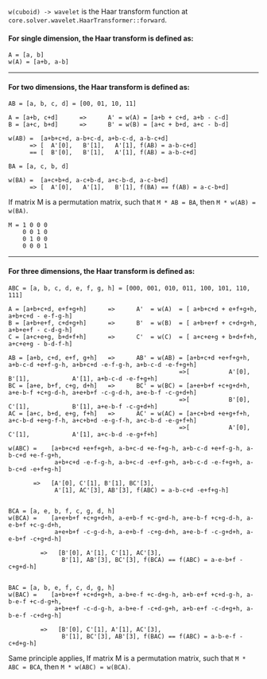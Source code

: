 `w(cuboid) -> wavelet` is the Haar transform function at `core.solver.wavelet.HaarTransformer::forward`.

#### For single dimension, the Haar transform is defined as:

```
A = [a, b]
w(A) = [a+b, a-b]
```

---

#### For two dimensions, the Haar transform is defined as:

```
AB = [a, b, c, d] = [00, 01, 10, 11]

A = [a+b, c+d]      =>      A' = w(A) = [a+b + c+d, a+b - c-d]
B = [a+c, b+d]      =>      B' = w(B) = [a+c + b+d, a+c - b-d]

w(AB) =  [a+b+c+d, a-b+c-d, a+b-c-d, a-b-c+d]
      => [  A'[0],   B'[1],   A'[1], f(AB) = a-b-c+d] 
      == [  B'[0],   B'[1],   A'[1], f(AB) = a-b-c+d]
```
```
BA = [a, c, b, d]

w(BA) =  [a+c+b+d, a-c+b-d, a+c-b-d, a-c-b+d]
      => [  A'[0],   A'[1],   B'[1], f(BA) == f(AB) = a-c-b+d] 

```
If matrix M is a permutation matrix, such that `M * AB = BA`, then `M * w(AB) = w(BA)`.

```
M = 1 0 0 0
    0 0 1 0
    0 1 0 0
    0 0 0 1
```

---

#### For three dimensions, the Haar transform is defined as:

```
ABC = [a, b, c, d, e, f, g, h] = [000, 001, 010, 011, 100, 101, 110, 111]

A = [a+b+c+d, e+f+g+h]      =>      A'  = w(A)  = [ a+b+c+d + e+f+g+h, a+b+c+d - e-f-g-h]
B = [a+b+e+f, c+d+g+h]      =>      B'  = w(B)  = [ a+b+e+f + c+d+g+h, a+b+e+f - c-d-g-h]
C = [a+c+e+g, b+d+f+h]      =>      C'  = w(C)  = [ a+c+e+g + b+d+f+h, a+c+e+g - b-d-f-h]

AB = [a+b, c+d, e+f, g+h]   =>      AB' = w(AB) = [a+b+c+d +e+f+g+h, a+b-c-d +e+f-g-h, a+b+c+d -e-f-g-h, a+b-c-d -e-f+g+h]
                                                =>[           A'[0],            B'[1],            A'[1], a+b-c-d -e-f+g+h]
BC = [a+e, b+f, c+g, d+h]   =>      BC' = w(BC) = [a+e+b+f +c+g+d+h, a+e-b-f +c+g-d-h, a+e+b+f -c-g-d-h, a+e-b-f -c-g+d+h]
                                                =>[           B'[0],            C'[1],            B'[1], a+e-b-f -c-g+d+h]
AC = [a+c, b+d, e+g, f+h]   =>      AC' = w(AC) = [a+c+b+d +e+g+f+h, a+c-b-d +e+g-f-h, a+c+b+d -e-g-f-h, a+c-b-d -e-g+f+h]
                                                =>[           A'[0],            C'[1],            A'[1], a+c-b-d -e-g+f+h]
                                                
w(ABC) =    [a+b+c+d +e+f+g+h, a-b+c-d +e-f+g-h, a+b-c-d +e+f-g-h, a-b-c+d +e-f-g+h, 
             a+b+c+d -e-f-g-h, a-b+c-d -e+f-g+h, a+b-c-d -e-f+g+h, a-b-c+d -e+f+g-h]
       
       =>   [A'[0], C'[1], B'[1], BC'[3],  
             A'[1], AC'[3], AB'[3], f(ABC) = a-b-c+d -e+f+g-h] 
       
```
```
BCA = [a, e, b, f, c, g, d, h]
w(BCA) =    [a+e+b+f +c+g+d+h, a-e+b-f +c-g+d-h, a+e-b-f +c+g-d-h, a-e-b+f +c-g-d+h, 
             a+e+b+f -c-g-d-h, a-e+b-f -c+g-d+h, a+e-b-f -c-g+d+h, a-e-b+f -c+g+d-h]  

         =>   [B'[0], A'[1], C'[1], AC'[3],  
               B'[1], AB'[3], BC'[3], f(BCA) == f(ABC) = a-e-b+f -c+g+d-h]                                            
               
```
```
BAC = [a, b, e, f, c, d, g, h]
w(BAC) =    [a+b+e+f +c+d+g+h, a-b+e-f +c-d+g-h, a+b-e+f +c+d-g-h, a-b-e-f +c-d-g+h, 
             a+b+e+f -c-d-g-h, a-b+e-f -c+d-g+h, a+b-e+f -c-d+g+h, a-b-e-f -c+d+g-h]  

         =>   [B'[0], C'[1], A'[1], AC'[3],  
               B'[1], BC'[3], AB'[3], f(BAC) == f(ABC) = a-b-e-f -c+d+g-h]                                            

```

Same principle applies,
If matrix M is a permutation matrix, such that `M * ABC = BCA`, then `M * w(ABC) = w(BCA)`.
